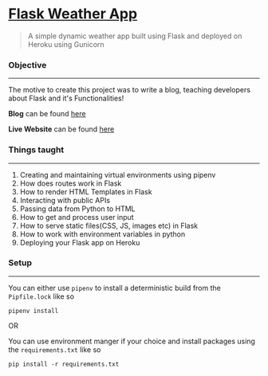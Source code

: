 # [Flask Weather App](https://kaushalsharma-flaskweatherapp.herokuapp.com/)

> A simple dynamic weather app built using Flask and deployed on Heroku using Gunicorn

### Objective
---
The motive to create this project was to write a blog, teaching developers about Flask and it's Functionalities!

**Blog** can be found [here](https://dev.to/skazi019/create-and-deploy-your-first-flask-app-2o4c)

**Live Website** can be found [here](https://kaushalsharma-flaskweatherapp.herokuapp.com/)

### Things taught
---
1. Creating and maintaining virtual environments using pipenv
2. How does routes work in Flask
3. How to render HTML Templates in Flask
4. Interacting with public APIs
5. Passing data from Python to HTML
6. How to get and process user input
7. How to serve static files(CSS, JS, images etc) in Flask
8. How to work with environment variables in python
9. Deploying your Flask app on Heroku

### Setup
---
You can either use `pipenv` to install a deterministic build from the `Pipfile.lock`  like so
```shell
pipenv install
```

OR

You can use environment manger if your choice and install packages using the `requirements.txt` like so
```shell
pip install -r requirements.txt
```